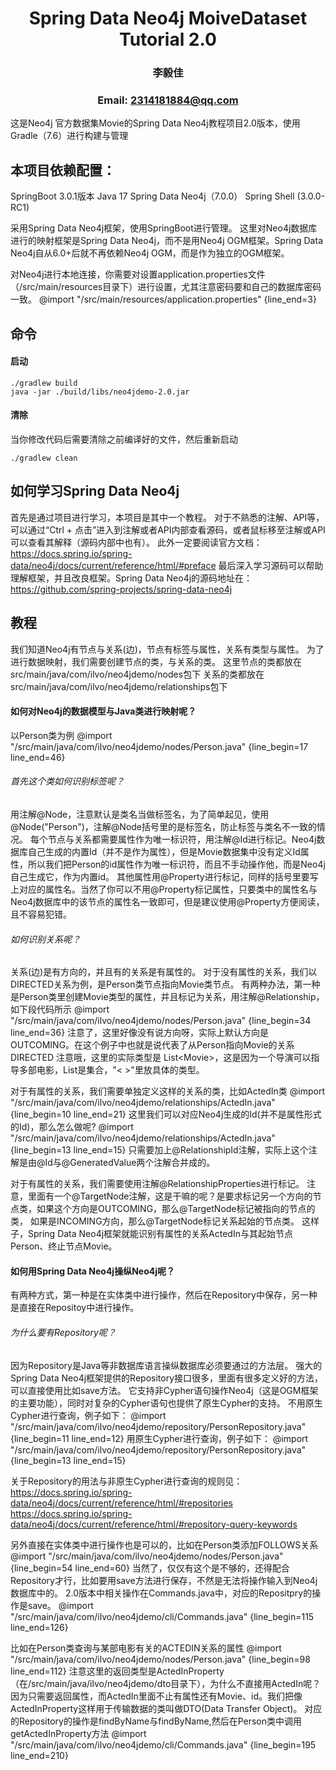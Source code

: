 # <center> Spring Data Neo4j MoiveDataset Tutorial 2.0
### <center> 李毅佳
### <center> Email: 2314181884@qq.com

这是Neo4j 官方数据集Movie的Spring Data Neo4j教程项目2.0版本，使用Gradle（7.6）进行构建与管理
## 本项目依赖配置：
SpringBoot 3.0.1版本
Java 17
Spring Data Neo4j（7.0.0）
Spring Shell (3.0.0-RC1)

采用Spring Data Neo4j框架，使用SpringBoot进行管理。
这里对Neo4j数据库进行的映射框架是Spring Data Neo4j，而不是用Neo4j OGM框架。Spring Data Neo4j自从6.0+后就不再依赖Neo4j OGM，而是作为独立的OGM框架。

对Neo4j进行本地连接，你需要对设置application.properties文件（/src/main/resources目录下）进行设置，尤其注意密码要和自己的数据库密码一致。
@import "/src/main/resources/application.properties" {line_end=3}

## 命令
#### 启动
```
./gradlew build
java -jar ./build/libs/neo4jdemo-2.0.jar
```
#### 清除
当你修改代码后需要清除之前编译好的文件，然后重新启动
```
./gradlew clean
```

## 如何学习Spring Data Neo4j
首先是通过项目进行学习，本项目是其中一个教程。
对于不熟悉的注解、API等，可以通过“Ctrl + 点击”进入到注解或者API内部查看源码，或者鼠标移至注解或API可以查看其解释（源码内部中也有）。
此外一定要阅读官方文档：https://docs.spring.io/spring-data/neo4j/docs/current/reference/html/#preface
最后深入学习源码可以帮助理解框架，并且改良框架。Spring Data Neo4j的源码地址在：https://github.com/spring-projects/spring-data-neo4j

## 教程
我们知道Neo4j有节点与关系(边)，节点有标签与属性，关系有类型与属性。
为了进行数据映射，我们需要创建节点的类，与关系的类。
这里节点的类都放在src/main/java/com/ilvo/neo4jdemo/nodes包下
关系的类都放在src/main/java/com/ilvo/neo4jdemo/relationships包下

#### 如何对Neo4j的数据模型与Java类进行映射呢？
以Person类为例
@import "/src/main/java/com/ilvo/neo4jdemo/nodes/Person.java" {line_begin=17 line_end=46}

###### 首先这个类如何识别标签呢？
用注解@Node，注意默认是类名当做标签名，为了简单起见，使用@Node("Person")，注解@Node括号里的是标签名，防止标签与类名不一致的情况。
每个节点与关系都需要属性作为唯一标识符，用注解@Id进行标记。Neo4j数据库自己生成的内置Id（并不是作为属性），但是Movie数据集中没有定义Id属性，所以我们把Person的id属性作为唯一标识符，而且不手动操作他，而是Neo4j自己生成它，作为内置id。
其他属性用@Property进行标记，同样的括号里要写上对应的属性名。当然了你可以不用@Property标记属性，只要类中的属性名与Neo4j数据库中的该节点的属性名一致即可，但是建议使用@Property方便阅读，且不容易犯错。

###### 如何识别关系呢？
关系(边)是有方向的，并且有的关系是有属性的。
对于没有属性的关系，我们以DIRECTED关系为例，是Person类节点指向Movie类节点。
有两种办法，第一种是Person类里创建Movie类型的属性，并且标记为关系，用注解@Relationship，如下段代码所示
@import "/src/main/java/com/ilvo/neo4jdemo/nodes/Person.java" {line_begin=34 line_end=36}
注意了，这里好像没有说方向呀，实际上默认方向是OUTCOMING。在这个例子中也就是说代表了从Person指向Movie的关系DIRECTED
注意哦，这里的实际类型是 List&lt;Movie&gt;，这是因为一个导演可以指导多部电影，List是集合，"<  >"里放具体的类型。

对于有属性的关系，我们需要单独定义这样的关系的类，比如ActedIn类
@import "/src/main/java/com/ilvo/neo4jdemo/relationships/ActedIn.java" {line_begin=10 line_end=21}
这里我们可以对应Neo4j生成的Id(并不是属性形式的Id)，那么怎么做呢?
@import "/src/main/java/com/ilvo/neo4jdemo/relationships/ActedIn.java" {line_begin=13 line_end=15}
只需要加上@RelationshipId注解，实际上这个注解是由@Id与@GeneratedValue两个注解合并成的。

对于有属性的关系，我们需要使用注解@RelationshipProperties进行标记。
注意，里面有一个@TargetNode注解，这是干嘛的呢？是要求标记另一个方向的节点类，如果这个方向是OUTCOMING，那么@TargetNode标记被指向的节点的类，
如果是INCOMING方向，那么@TargetNode标记关系起始的节点类。
这样子，Spring Data Neo4j框架就能识别有属性的关系ActedIn与其起始节点Person、终止节点Movie。

#### 如何用Spring Data Neo4j操纵Neo4j呢？
有两种方式，第一种是在实体类中进行操作，然后在Repository中保存，另一种是直接在Repositoy中进行操作。
###### 为什么要有Repository呢？
因为Repository是Java等非数据库语言操纵数据库必须要通过的方法层。
强大的Spring Data Neo4j框架提供的Repository接口很多，里面有很多定义好的方法，可以直接使用比如save方法。
它支持非Cypher语句操作Neo4j（这是OGM框架的主要功能），同时对复杂的Cypher语句也提供了原生Cypher的支持。
不用原生Cypher进行查询，例子如下：
@import "/src/main/java/com/ilvo/neo4jdemo/repository/PersonRepository.java" {line_begin=11 line_end=12}
用原生Cypher进行查询，例子如下：
@import "/src/main/java/com/ilvo/neo4jdemo/repository/PersonRepository.java" {line_begin=13 line_end=15}

关于Repository的用法与非原生Cypher进行查询的规则见：
https://docs.spring.io/spring-data/neo4j/docs/current/reference/html/#repositories
https://docs.spring.io/spring-data/neo4j/docs/current/reference/html/#repository-query-keywords

另外直接在实体类中进行操作也是可以的，比如在Person类添加FOLLOWS关系
@import "/src/main/java/com/ilvo/neo4jdemo/nodes/Person.java" {line_begin=54 line_end=60}
当然了，仅仅有这个是不够的，还得配合Repository才行，比如要用save方法进行保存，不然是无法将操作输入到Neo4j数据库中的。
2.0版本中相关操作在Commands.java中，对应的Repositpry的操作是save。
@import "/src/main/java/com/ilvo/neo4jdemo/cli/Commands.java" {line_begin=115 line_end=126}

比如在Person类查询与某部电影有关的ACTEDIN关系的属性
@import "/src/main/java/com/ilvo/neo4jdemo/nodes/Person.java" {line_begin=98 line_end=112}
注意这里的返回类型是ActedInProperty（在/src/main/java/ilvo/neo4jdemo/dto目录下），为什么不直接用ActedIn呢？
因为只需要返回属性，而ActedIn里面不止有属性还有Movie、id。我们把像ActedInProperty这样用于传输数据的类叫做DTO(Data Transfer Object)。
对应的Repository的操作是findByName与findByName,然后在Person类中调用getActedInProperty方法
@import "/src/main/java/com/ilvo/neo4jdemo/cli/Commands.java" {line_begin=195 line_end=210}
